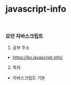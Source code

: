 # javascript-info
<br>

### 모던 자바스크립트

1. 공부 주소
- https://ko.javascript.info/
2. 목차
- 자바스크립트 기본
<br>
